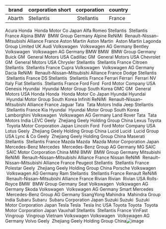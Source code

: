 |brand | corporation short	| corporation	| country|
| --- | --- |--- | --- |
Abarth	| Stellantis	| Stellantis |	France |
Acura	Honda	 Honda Motor Co	Japan
Alfa Romeo	Stellantis	 Stellantis	France
Alpina	BMW	 BMW Group	Germany
Alpine	ReNiMi	 Renault–Nissan–Mitsubishi Alliance	France
Aston Martin	Aston Martin	 Aston Martin Lagonda Group Limited	UK
Audi	Volkswagen	 Volkswagen AG	Germany
Bentley	Volkswagen	 Volkswagen AG	Germany
BMW	BMW	 BMW Group	Germany
Buick	GM	 General Motors	USA
Cadillac	GM	 General Motors	USA
Chevrolet	GM	 General Motors	USA
Chrysler	Stellantis	 Stellantis	France
Citroen	Stellantis	 Stellantis	France
Cupra	Volkswagen	 Volkswagen AG	Germany
Dacia	ReNiMi	 Renault–Nissan–Mitsubishi Alliance	France
Dodge	Stellantis	 Stellantis	France
DS	Stellantis	 Stellantis	France
Ferrari	Ferrari	 Ferrari NV	Italy
Fiat	Stellantis	 Stellantis	France
Ford	Ford	 Ford Motor Company	USA
Genesis	Hyundai	 Hyundai Motor Group	South Korea
GMC	GM	 General Motors	USA
Honda	Honda	 Honda Motor Co	Japan
Hyundai	Hyundai	 Hyundai Motor Group	South Korea
Infiniti	ReNiMi	 Renault–Nissan–Mitsubishi Alliance	France
Jaguar	Tata	 Tata Motors	India
Jeep	Stellantis	 Stellantis	France
Kia	Hyundai 	 Hyundai Motor Group	South Korea
Lamborghini	Volkswagen	 Volkswagen AG	Germany
Land Rover	Tata	 Tata Motors	India
LEVC	Geely	 Zhejiang Geely Holding Group	China
Lexus	Toyota	 Toyota Motor Corporation	Japan
Lincoln	Ford	 Ford Motor Company	USA
Lotus	Geely	 Zhejiang Geely Holding Group	China
Lucid	Lucid	 Lucid Group	USA
Lync & Co	Geely	 Zhejiang Geely Holding Group	China
Maserati	Stellantis	 Stellantis	France
Mazda	Mazda	 Mazda Motor Corporation	Japan
Mercedes-Benz	Mercedes	 Mercedes-Benz Group AG	Germany
MG	SAIC	 SAIC Motor Corporation	China
MINI	BMW	 BMW Group	Germany
Mitsubishi	ReNiMi	 Renault–Nissan–Mitsubishi Alliance	France
Nissan	ReNiMi	 Renault–Nissan–Mitsubishi Alliance	France
Peugeot	Stellantis	 Stellantis	France
Polestar	Geely	 Zhejiang Geely Holding Group	China
Porsche	Volkswagen	 Volkswagen AG	Germany
Ram	Stellantis	 Stellantis	France
Renault	ReNiMi	 Renault–Nissan–Mitsubishi Alliance	France
Rivian	Rivian	 Rivian	USA
Rolls-Royce	BMW	 BMW Group	Germany
Seat	Volkswagen	 Volkswagen AG	Germany
Skoda	Volkswagen	 Volkswagen AG	Germany
Smart	Mercedes	 Mercedes-Benz Group AG	Germany
SsangYong	Mahindra	 Mahindra Group	India
Subaru	Subaru	 Subaru Corporation	Japan
Suzuki	Suzuki	 Suzuki Motor Corporation	Japan
Tesla	Tesla	 Tesla Inc	USA
Toyota	Toyota	 Toyota Motor Corporation	Japan
Vauxhall	Stellantis	 Stellantis	France
VinFast	Vingroup	 Vingroup	Vietnam
Volkswagen	Volkswagen	 Volkswagen AG	Germany
Volvo	Geely	 Zhejiang Geely Holding Group	China![image](https://github.com/maximnl/RDW_OPENDATA/assets/33482502/04203a9c-7e7e-42c2-9e33-1628c0ef7341)
